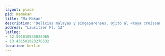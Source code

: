 ```yaml
---
layout: place
pid: mamakan
title: "Ma-Makan"
description: "Delicias malayas y singapurenses. Ojito al «Kaya croissant»."
address: "Lausitzer Pl. 12"
latlng:
- 52.501010546828965
- 13.431502823278532
location: berlin
---
```

